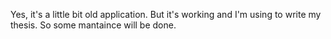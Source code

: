 Yes, it's a little bit old application. But it's working and I'm using to write my thesis. So some mantaince will be done. 
